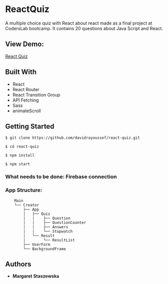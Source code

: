 # ReactQuiz
A multiple choice quiz with React about react made as a final project at CodersLab bootcamp.
It contains 20 questions about Java Script and React.

## View Demo:
[React Quiz](https://megfan.github.io)

## Built With

* React
* React Router
* React Transition Group
* API Fetching
* Sass
* animateScroll

## Getting Started

    $ git clone https://github.com/davidrayoussef/react-quiz.git
    
    $ cd react-quiz
    
    $ npm install
    
    $ npm start

### What needs to be done: Firebase connection

### App Structure:

        Main
        └── Creator
            ├── App
            |   ├── Quiz
            |   |    ├── Question
            |   |    ├── QuestionCounter
            |   |    ├── Answers
            |   |    └── Stopwatch
            |   └── Result
            |        └── ResultList
            ├── UserForm
            └── BackgroundFrame

## Authors

* **Margaret Staszewska**
